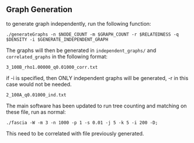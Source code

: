 ## Graph Generation

to generate graph independently, run the following function:

    ./generateGraphs -n $NODE_COUNT -m $GRAPH_COUNT -r $RELATEDNESS -q $DENSITY -i $GENERATE_INDEPENDENT_GRAPH

The graphs will then be generated in `independent_graphs/` and `correlated_graphs` in the following format:

    3_100B_rho1.00000_q0.01000_corr.txt

if -i is specified, then ONLY independent graphs will be generated, -r in this case would not be needed.

    2_100A_q0.01000_ind.txt 

The main software has been updated to run tree counting and matching on these file, run as normal:

    ./fascia -W -m 3 -n 1000 -p 1 -s 0.01 -j 5 -k 5 -i 200 -D;

This need to be correlated with file previously generated.
